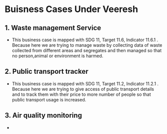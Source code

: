 # Buisness Cases Under Veeresh

## 1. Waste management Service
- This business case is mapped with SDG 11, Target 11.6, Indicator 11.6.1 . Because here we are trying to manage waste by collecting data of waste collected from different areas and segregates and then managed so that no person,animal or environment is harmed.

## 2. Public transport tracker
- This business case is mapped with SDG 11, Target 11.2, Indicator 11.2.1 . Because here we are trying to give access of public transport details and to track them with their price to more number of people so that public transport usage is increased.

## 3. Air quality monitoring
- 
